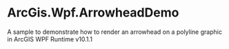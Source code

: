 ArcGis.Wpf.ArrowheadDemo
========================

A sample to demonstrate how to render an arrowhead on a polyline graphic in ArcGIS WPF Runtime v10.1.1
